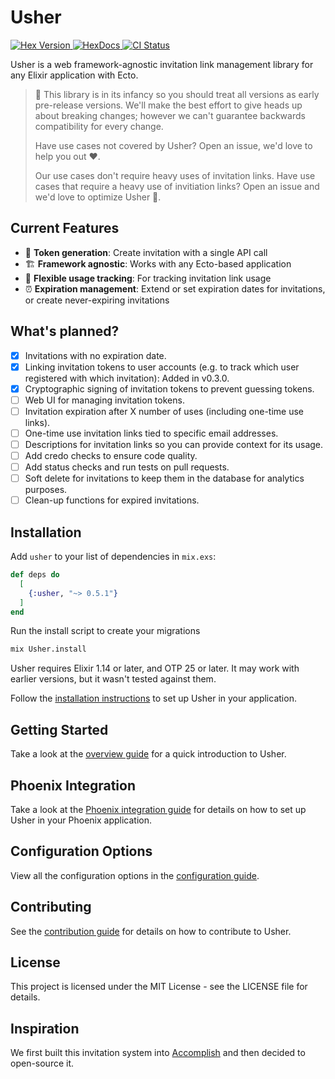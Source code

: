 # Usher
<p>
  <a href="https://hex.pm/packages/usher">
    <img alt="Hex Version" src="https://img.shields.io/hexpm/v/usher.svg">
  </a>
  <a href="https://hexdocs.pm/usher">
    <img src="https://img.shields.io/badge/docs-hexdocs-blue" alt="HexDocs">
  </a>
  <a href="https://github.com/typhoonworks/usher/actions">
    <img alt="CI Status" src="https://github.com/typhoonworks/usher/workflows/ci/badge.svg">
  </a>
</p>

Usher is a web framework-agnostic invitation link management library for any Elixir application with Ecto.

>🚧 This library is in its infancy so you should treat all versions as early pre-release versions. We'll make the best effort to give heads up about breaking changes; however we can't guarantee backwards compatibility for every change.
>
> Have use cases not covered by Usher? Open an issue, we'd love to help you out ❤️.
>
> Our use cases don't require heavy uses of invitation links. Have use cases that require a heavy use of invitiation links? Open an issue and we'd love to optimize Usher 🏃.

## Current Features
- 🔐 **Token generation**: Create invitation with a single API call
- 🏗️ **Framework agnostic**: Works with any Ecto-based application
- 🤝 **Flexible usage tracking**: For tracking invitation link usage
- ⏰ **Expiration management**: Extend or set expiration dates for invitations, or create never-expiring invitations

## What's planned?
- [x] Invitations with no expiration date.
- [x] Linking invitation tokens to user accounts (e.g. to track which user registered with which invitation): Added in v0.3.0.
- [x] Cryptographic signing of invitation tokens to prevent guessing tokens.
- [ ] Web UI for managing invitation tokens.
- [ ] Invitation expiration after X number of uses (including one-time use links).
- [ ] One-time use invitation links tied to specific email addresses.
- [ ] Descriptions for invitation links so you can provide context for its usage.
- [ ] Add credo checks to ensure code quality.
- [ ] Add status checks and run tests on pull requests.
- [ ] Soft delete for invitations to keep them in the database for analytics purposes.
- [ ] Clean-up functions for expired invitations.

## Installation
Add `usher` to your list of dependencies in `mix.exs`:

```elixir
def deps do
  [
    {:usher, "~> 0.5.1"}
  ]
end
```
Run the install script to create your migrations

```bash
mix Usher.install
```

Usher requires Elixir 1.14 or later, and OTP 25 or later. It may work with earlier versions, but it wasn't tested against them.

Follow the [installation instructions](guides/installation.md) to set up Usher in your application.

## Getting Started
Take a look at the [overview guide](guides/overview.md) for a quick introduction to Usher.

## Phoenix Integration
Take a look at the [Phoenix integration guide](guides/phoenix-integration.md) for details on how to set up Usher in your Phoenix application.

## Configuration Options
View all the configuration options in the [configuration guide](guides/configuration.md).

## Contributing
See the [contribution guide](guides/contributing.md) for details on how to contribute to Usher.

## License
This project is licensed under the MIT License - see the LICENSE file for details.

## Inspiration
We first built this invitation system into [Accomplish](https://github.com/typhoonworks/accomplish) and then decided to open-source it.
